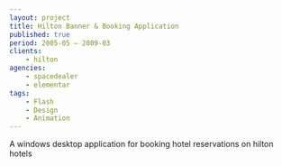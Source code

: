 ```yaml
---
layout: project
title: Hilton Banner & Booking Application
published: true
period: 2005-05 – 2009-03
clients:
    - hilton
agencies:
    - spacedealer
    - elementar
tags:
    - Flash
    - Design
    - Animation
---
```

A windows desktop application for booking hotel reservations on hilton hotels

